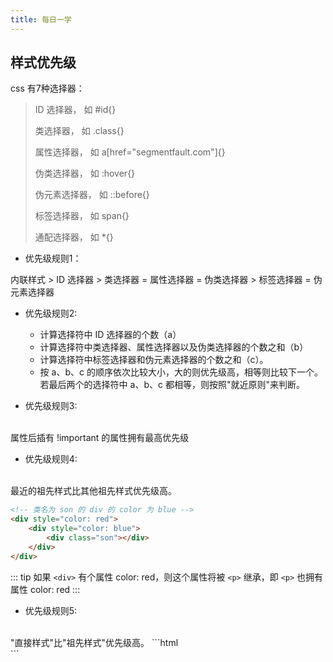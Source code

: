 ```yaml
---
title: 每日一学
---
```


## 样式优先级

css 有7种选择器：

> ID 选择器， 如 #id{}
> 
> 类选择器， 如 .class{}
> 
> 属性选择器， 如 a[href="segmentfault.com"]{}
> 
> 伪类选择器， 如 :hover{}
> 
> 伪元素选择器， 如 ::before{}
> 
> 标签选择器， 如 span{}
> 
> 通配选择器， 如 *{}

- 优先级规则1：

内联样式 > ID 选择器 > 类选择器 = 属性选择器 = 伪类选择器 > 标签选择器 = 伪元素选择器 

- 优先级规则2:
    - 计算选择符中 ID 选择器的个数（a）
    - 计算选择符中类选择器、属性选择器以及伪类选择器的个数之和（b）
    - 计算选择符中标签选择器和伪元素选择器的个数之和（c）。
    - 按 a、b、c 的顺序依次比较大小，大的则优先级高，相等则比较下一个。若最后两个的选择符中 a、b、c 都相等，则按照"就近原则"来判断。

- 优先级规则3:
<br/>
属性后插有 !important 的属性拥有最高优先级

- 优先级规则4:
<br/>
最近的祖先样式比其他祖先样式优先级高。

```html
<!-- 类名为 son 的 div 的 color 为 blue -->
<div style="color: red">
    <div style="color: blue">
        <div class="son"></div>
    </div>
</div>
```
::: tip
如果 <code>\<div></code> 有个属性 color: red，则这个属性将被 <code>\<p></code> 继承，即 <code>\<p></code> 也拥有属性 color: red
:::

- 优先级规则5:
<br/>
"直接样式"比"祖先样式"优先级高。
```html
<!-- 类名为 son 的 div 的 color 为 blue -->
<div style="color: red">
    <div class="son" style="color: blue"></div>
</div>
```